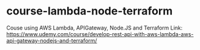 # course-lambda-node-terraform
Couse using AWS Lambda, APIGateway, Node.JS and Terraform
Link: https://www.udemy.com/course/develop-rest-api-with-aws-lambda-aws-api-gateway-nodejs-and-terraform/
